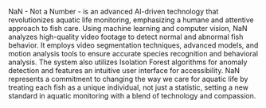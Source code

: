 NaN - Not a Number - is an advanced AI-driven technology that revolutionizes aquatic life monitoring, emphasizing a humane and attentive approach to fish care. Using machine learning and computer vision, NaN analyzes high-quality video footage to detect normal and abnormal fish behavior. It employs video segmentation techniques, advanced models, and motion analysis tools to ensure accurate species recognition and behavioral analysis. The system also utilizes Isolation Forest algorithms for anomaly detection and features an intuitive user interface for accessibility. NaN represents a commitment to changing the way we care for aquatic life by treating each fish as a unique individual, not just a statistic, setting a new standard in aquatic monitoring with a blend of technology and compassion.
